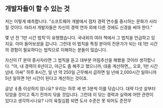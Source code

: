 ## 개발자들이 할 수 있는 것
저는 이렇게 예측합니다. "소프트웨어 개발에서 점차 경력 연수를 중시하는 문화가 사라질 것이다. 따라서 개발자들은 자신의 경력 연차 외에 다른 것에도 신경을 써야 한다."

몇 년 전 '1만 시간 법칙'이 유행했습니다. 국내외의 여러 책에서 그 법칙을 언급하고 있지요. 아마 들어보셨을 겁니다. 그런데 이 법칙을 특정 분야의 전문가가 되는 데 1만 시간의 경험이 필요하다는 법칙으로 이해하는 분들이 많습니다.

자신이 IT 분야 종사자라면 그 법칙을 듣고 대부분 어림추산을 해봤을 것이라 생각합니다. "아, 내 경력이 6년이고, 야근도 좀 해주고 했으니까, 대충 계산하면,,, 오호, 1만 시간 넘네. 아싸" 하루 8시간, 일 년 약 250일 근무해서 곱하면 일 년에 2,000시간 일하니까 5년 일하면 1만 시간이 된다고 계산하는 것이죠.

글넏 ㅔ좀 이상하지 않나요? 우리는 하루 세 번 3분씩 이를 닦습니다. 대략 다섯 살부터 닦았을 것이고 죽기 전까지 닦을 것입니다. 그런데  이 닦는 경력과 실력에 어떤 관련이 있다고 생각하시나요? 나이 육칠십쯤 되면 도사 수준은 못 되어도 준전무